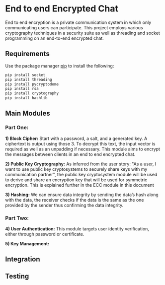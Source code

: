 # End to end Encrypted Chat 

End to end encryption is a private communication system in which only communicating users can participate. This project employs various cryptography techniques in a security suite as well as threading and socket programming on an end-to-end encrypted chat.

## Requirements

Use the package manager [pip](https://pip.pypa.io/en/stable/) to install the following:
```bash
pip install socket
pip install threading
pip install pycryptodome
pip install rsa
pip install cryptography
pip install hashlib
```

## Main Modules
### Part One:
**1) Block Cipher:** Start with a password, a salt, and a generated key. A ciphertext is output using those 3. To decrypt this text, the input 
vector is required as well as an unpadding if necessary. This module 
aims to encrypt the messages between clients in an end to end 
encrypted chat.

**2) Public Key Cryptography:** As inferred from the user story: "As a user, I want to use public key cryptosystems to securely share keys with my communication 
partner", the public key cryptosystem module will be used to derive 
and share an encryption key that will be used for symmetric
encryption. This is explained further in the ECC module in this 
document

**3) Hashing:** We can ensure data integrity by sending the data’s hash along with 
the data, the receiver checks if the data is the same as the one 
provided by the sender thus confirming the data integrity.

### Part Two:
**4) User Authentication:** This module targets user identity verification, either through password or certificate.

**5) Key Management:** 


## Integration


## Testing



